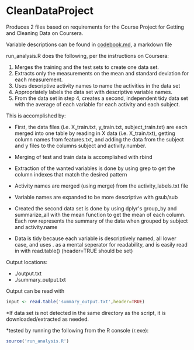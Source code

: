 # CleanDataProject

Produces 2 files based on requirements for the Course Project for Getting and Cleaning Data on Coursera.

Variable descriptions can be found in [codebook.md](/codebook.md), a markdown file

run_analysis.R does the following, per the instructions on Coursera:

1. Merges the training and the test sets to create one data set.
2. Extracts only the measurements on the mean and standard deviation for each measurement.
3. Uses descriptive activity names to name the activities in the data set
4. Appropriately labels the data set with descriptive variable names.
5. From the data set in step 4, creates a second, independent tidy data set with the average of each variable for each activity and each subject.


This is accomplished by:


- First, the data files (i.e. X_train.txt, y_train.txt, subject_train.txt) are each merged into one table by reading in X data (i.e. X_train.txt), getting column names from features.txt, and adding the data from the subject and y files to the columns subject and activity.number.

- Merging of test and train data is accomplished with rbind

- Extraction of the wanted variables is done by using grep to get the column indexes that match the desired pattern

- Activity names are merged (using merge) from the activity_labels.txt file

- Variable names are expanded to be more descriptive with gsub/sub

- Created the second data set is done by using dplyr's group_by and summarize_all with the mean function to get the mean of each column.  Each row represents the summary of the data when grouped by subject and activity.name

- Data is tidy because each variable is descriptively named, all lower case, and uses . as a mental seperator for readability, and is easily read in with read.table() (header=TRUE should be set)

Output locations: 
- ./output.txt 
- ./summary_output.txt 

Output can be read with 
``` R
input <- read.table('summary_output.txt',header=TRUE)
```
*If data set is not detected in the same directory as the script, it is downloaded/extracted as needed.


*tested by running the following from the R console (r.exe):
``` R
source('run_analysis.R')
```